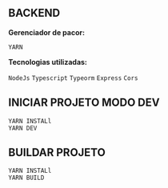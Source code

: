 ## BACKEND

<strong> Gerenciador de pacor: </strong>

`YARN`

<strong> Tecnologias utilizadas: </strong>

`NodeJs`
`Typescript`
`Typeorm`
`Express`
`Cors`

## INICIAR PROJETO MODO DEV

`YARN INSTALl`</br>
`YARN DEV`</br>

## BUILDAR PROJETO

`YARN INSTALl`</br>
`YARN BUILD`</br>
